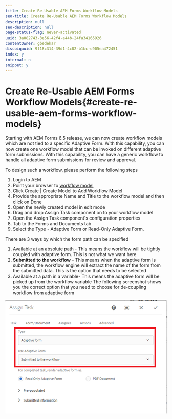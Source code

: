 ```yaml
---
title: Create Re-Usable AEM Forms Workflow Models
seo-title: Create Re-Usable AEM Forms Workflow Models
description: null
seo-description: null
page-status-flag: never-activated
uuid: 3a082743-3e56-42f4-a44b-24fa34165926
contentOwner: gbedekar
discoiquuid: 9f18c314-39d1-4c82-b1bc-d905ea472451
index: y
internal: n
snippet: y
---
```


# Create Re-Usable AEM Forms Workflow Models{#create-re-usable-aem-forms-workflow-models}

Starting with AEM Forms 6.5 release, we can now create workflow models which are not tied to a specific Adaptive Form. With this capability, you can now create one workflow model that can be invoked on different adaptive form submissions. With this capability, you can have a generic workflow to handle all adaptive form submissions for review and approval.

To design such a workflow, please perform the following steps

1. Login to AEM
1. Point your browser to [workflow model](/libs/cq/workflow/admin/console/content/models.md)
1. Click Create | Create Model to Add Workflow Model
1. Provide the appropriate Name and Title to the workflow model and then click on Done
1. Open the newly created model in edit mode
1. Drag and drop Assign Task component on to your workflow model
1. Open the Assign Task component's configuration properties
1. Tab to the Forms and Documents tab
1. Select the Type - Adaptive Form or Read-Only Adaptive Form.

There are 3 ways by which the form path can be specified

1. Available at an absolute path - This means the workflow will be tightly coupled with adaptive form. This is not what we want here
1. **Submitted to the workflow** - This means when the adaptive form is submitted, the workflow engine will extract the name of the form from the submitted data. This is the option that needs to be selected
1. Available at a path in a variable- This means the adaptive form will be picked up from the workflow variable
The following screenshot shows you the correct option that you need to choose for de-coupling workflow from adaptive form

![workflowmodel](assets/workflomodel.PNG)